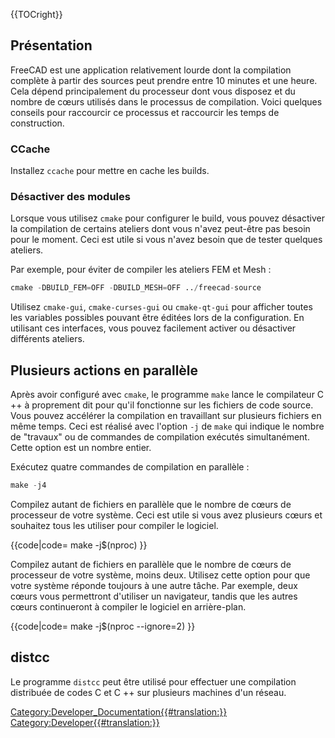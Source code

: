 





{{TOCright}}

## Présentation

FreeCAD est une application relativement lourde dont la compilation complète à partir des sources peut prendre entre 10 minutes et une heure. Cela dépend principalement du processeur dont vous disposez et du nombre de cœurs utilisés dans le processus de compilation. Voici quelques conseils pour raccourcir ce processus et raccourcir les temps de construction.

### CCache

Installez `ccache` pour mettre en cache les builds.

### Désactiver des modules 

Lorsque vous utilisez `cmake` pour configurer le build, vous pouvez désactiver la compilation de certains ateliers dont vous n\'avez peut-être pas besoin pour le moment. Ceci est utile si vous n\'avez besoin que de tester quelques ateliers.

Par exemple, pour éviter de compiler les ateliers FEM et Mesh :


```python
cmake -DBUILD_FEM=OFF -DBUILD_MESH=OFF ../freecad-source
```

Utilisez `cmake-gui`, `cmake-curses-gui` ou `cmake-qt-gui` pour afficher toutes les variables possibles pouvant être éditées lors de la configuration. En utilisant ces interfaces, vous pouvez facilement activer ou désactiver différents ateliers.

## Plusieurs actions en parallèle 

Après avoir configuré avec `cmake`, le programme `make` lance le compilateur C ++ à proprement dit pour qu\'il fonctionne sur les fichiers de code source. Vous pouvez accélérer la compilation en travaillant sur plusieurs fichiers en même temps. Ceci est réalisé avec l\'option `-j` de `make` qui indique le nombre de \"travaux\" ou de commandes de compilation exécutés simultanément. Cette option est un nombre entier.

Exécutez quatre commandes de compilation en parallèle :


```python
make -j4
```

Compilez autant de fichiers en parallèle que le nombre de cœurs de processeur de votre système. Ceci est utile si vous avez plusieurs cœurs et souhaitez tous les utiliser pour compiler le logiciel.


{{code|code=
make -j$(nproc)
}}

Compilez autant de fichiers en parallèle que le nombre de cœurs de processeur de votre système, moins deux. Utilisez cette option pour que votre système réponde toujours à une autre tâche. Par exemple, deux cœurs vous permettront d\'utiliser un navigateur, tandis que les autres cœurs continueront à compiler le logiciel en arrière-plan.


{{code|code=
make -j$(nproc --ignore=2)
}}

## distcc

Le programme `distcc` peut être utilisé pour effectuer une compilation distribuée de codes C et C ++ sur plusieurs machines d\'un réseau.







[Category:Developer\_Documentation{{\#translation:}}](Category:Developer_Documentation.md) [Category:Developer{{\#translation:}}](Category:Developer.md)

